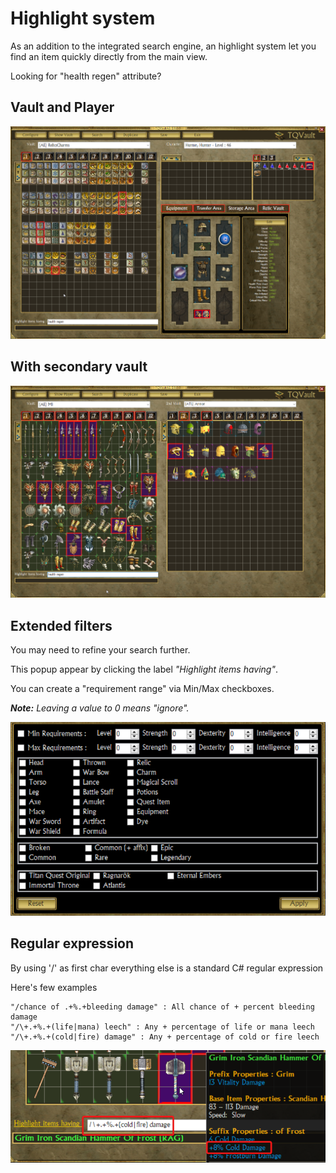 # Highlight system

As an addition to the integrated search engine, an highlight system let 
you find an item quickly directly from the main view.

Looking for "health regen" attribute?

## Vault and Player

![Vault and Player](highlight_ui_players.png)

## With secondary vault

![Vault and Player](highlight_ui_vaults.png)

## Extended filters

You may need to refine your search further.

This popup appear by clicking the label *"Highlight items having"*.

You can create a "requirement range" via Min/Max checkboxes.

_**Note:** Leaving a value to 0 means "ignore"._

![Vault and Player](highlight_ui_extended.png)

## Regular expression
By using '/' as first char everything else is a standard C# regular expression

Here's few examples
```
"/chance of .+%.+bleeding damage" : All chance of + percent bleeding damage
"/\+.+%.+(life|mana) leech" : Any + percentage of life or mana leech
"/\+.+%.+(cold|fire) damage" : Any + percentage of cold or fire leech
```
![Regex](highlight_ui_regex.png)